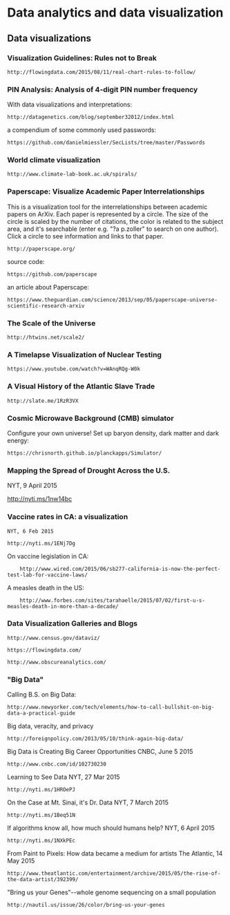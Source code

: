 # Data analytics and data visualization

## Data visualizations

### Visualization Guidelines: Rules not to Break

	http://flowingdata.com/2015/08/11/real-chart-rules-to-follow/
	
### PIN Analysis: Analysis of 4-digit PIN number frequency
With data visualizations and interpretations:

	http://datagenetics.com/blog/september32012/index.html	
	
a compendium of some commonly used passwords:
	
	https://github.com/danielmiessler/SecLists/tree/master/Passwords
	
### World climate visualization

	http://www.climate-lab-book.ac.uk/spirals/	
	
### Paperscape: Visualize Academic Paper Interrelationships

This is a visualization tool for the interrelationships between academic
papers on ArXiv. Each paper is represented by a circle. The size of the
circle is scaled by the number of citations, the color is related to the
subject area, and it's searchable (enter e.g. "?a p.zoller" to search on
one author). Click a circle to see information and links to that paper.

	http://paperscape.org/
	
source code:

	https://github.com/paperscape
	
an article about Paperscape:

	https://www.theguardian.com/science/2013/sep/05/paperscape-universe-scientific-research-arxiv
		
### The Scale of the Universe

    http://htwins.net/scale2/

### A Timelapse Visualization of Nuclear Testing 

    https://www.youtube.com/watch?v=WAnqRQg-W0k

### A Visual History of the Atlantic Slave Trade

    http://slate.me/1RzR3VX		

### Cosmic Microwave Background (CMB) simulator

Configure your own universe! Set up baryon density, dark matter and dark energy:

	https://chrisnorth.github.io/planckapps/Simulator/

### Mapping the Spread of Drought Across the U.S.
NYT, 9 April 2015

http://nyti.ms/1nw14bc

### Vaccine rates in CA: a visualization
    NYT, 6 Feb 2015
    
	http://nyti.ms/1ENj7Dg
	
On vaccine legislation in CA:
    
    	http://www.wired.com/2015/06/sb277-california-is-now-the-perfect-test-lab-for-vaccine-laws/
    	
A measles death in the US:
    
    	http://www.forbes.com/sites/tarahaelle/2015/07/02/first-u-s-measles-death-in-more-than-a-decade/


### Data Visualization Galleries and Blogs

	http://www.census.gov/dataviz/
	
	https://flowingdata.com/
	
	http://www.obscureanalytics.com/
	
### "Big Data"

Calling B.S. on Big Data:

    http://www.newyorker.com/tech/elements/how-to-call-bullshit-on-big-data-a-practical-guide
    
Big data, veracity, and privacy

	http://foreignpolicy.com/2013/05/10/think-again-big-data/    

Big Data is Creating Big Career Opportunities
    CNBC, June 5 2015
    
    http://www.cnbc.com/id/102730230

Learning to See Data
    NYT, 27 Mar 2015
    
	http://nyti.ms/1HROePJ
	
On the Case at Mt. Sinai, it's Dr. Data
    NYT, 7 March 2015
    
	http://nyti.ms/1Beq51N
	
If algorithms know all, how much should humans help?
    NYT, 6 April 2015
    
	http://nyti.ms/1NXkPEc

From Paint to Pixels: How data became a medium for artists
    The Atlantic, 14 May 2015
    
    http://www.theatlantic.com/entertainment/archive/2015/05/the-rise-of-the-data-artist/392399/	

"Bring us your Genes"--whole genome sequencing on a small population

	http://nautil.us/issue/26/color/bring-us-your-genes


